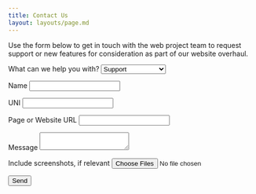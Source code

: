 ```yaml
---
title: Contact Us
layout: layouts/page.md
---
```


Use the form below to get in touch with the web project team to request support or new features for consideration as part of our website overhaul.

<form name="contact" method="POST" data-netlify="true">
  <p>
    <label for="request-type">What can we help you with?</label>
    <select name="request-type" id="request-type">
      <option value="support" selected>Support</option>
      <option value="feature request">Feature Request</option>
      <option value="feedback">General Feedback</option>
    </select>
  </p>
  <p>
    <label for="name">Name</label>
    <input type="text" name="name" id="name"/>
  </p>
  <p>
    <label for="uni">UNI</label>
    <input type="text" name="uni" id="uni" />
  </p>
  <p>
    <label for="url">Page or Website URL</label>
      <input type="text" name="URL" id="url" />
  </p>
  <p>
    <label for="message">Message</label>
    <textarea name="message" id="message"></textarea>
  </p>
  <p>
    <label for="screenshots">Include screenshots, if relevant</label>
    <input type="file" name="screenshots" id="screenshots" accept=".jpg,.jpeg,.png,.gif" multiple>
  </p>
  <p>
    <button type="submit">Send</button>
  </p>
</form>